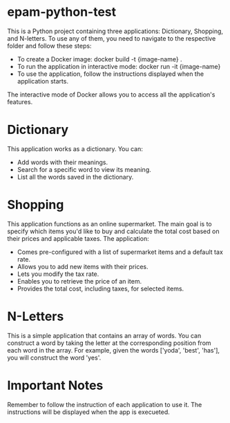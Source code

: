 # epam-python-test
This is a Python project containing three applications: Dictionary, Shopping, and N-letters. To use any of them, you need to navigate to the respective folder and follow these steps:

- To create a Docker image: docker build -t {image-name} .
- To run the application in interactive mode: docker run -it {image-name}
- To use the application, follow the instructions displayed when the application starts.

The interactive mode of Docker allows you to access all the application's features.


# Dictionary
This application works as a dictionary. You can:

- Add words with their meanings.
- Search for a specific word to view its meaning.
- List all the words saved in the dictionary.

# Shopping
This application functions as an online supermarket. The main goal is to specify which items you'd like to buy and calculate the total cost based on their prices and applicable taxes. The application:

- Comes pre-configured with a list of supermarket items and a default tax rate.
- Allows you to add new items with their prices.
- Lets you modify the tax rate.
- Enables you to retrieve the price of an item.
- Provides the total cost, including taxes, for selected items.

# N-Letters
This is a simple application that contains an array of words. You can construct a word by taking the letter at the corresponding position from each word in the array.
For example, given the words ['yoda', 'best', 'has'], you will construct the word 'yes'.

# Important Notes
Remember to follow the instruction of each application to use it. The instructions will be displayed when the app is execueted.
